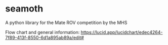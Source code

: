 # seamoth
A python library for the Mate ROV competition by the MHS

Flow chart and general information: https://lucid.app/lucidchart/edec4264-7f89-413f-8550-6d1a895ab89a/edit#
